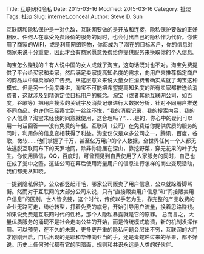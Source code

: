 Title: 互联网和隐私
Date: 2015-03-16
Modified: 2015-03-16
Category: 扯淡
Tags: 扯淡
Slug: internet_conceal
Author: Steve D. Sun

互联网和隐私保护是一对仇敌，互联网要做的是开放和连接，隐私保护要做的正好相反。任何人在享受免费廉价的服务的同时，也会付出自己的隐私作为代价。你使用了商家的WIFI，或是利用网络购物，你都成为了潜在的目标客户，你的信息对商家来说十分重要，因此才会有商家愿意免费给你提供服务来换取你的个人信息。

淘宝怎么赚钱的？有人说中国的女人成就了淘宝，这句话既对也不对。淘宝免费提供了平台给买家和卖家，然后满足卖家提高知名度的需求，向用户来推荐指定商户的商品从中赚卖家的广告费。从这层意义来说大量女性消费者确实成就了淘宝这种模式。但是另一个角度来讲，淘宝不可能把希望提高知名度的所有卖家都推送给消费者，这就涉及到精确定位目标用户的概念。淘宝（或者其他互联网公司，如百度，谷歌等）把用户搜索的关键字及消费记录进行大数据分析，针对不同用户推送不同商品。也许你已经察觉到一丝丝不悦，“我的消费记录，我的搜索内容，我的个人信息？淘宝未经我的同意就使用，这合理吗？”……是的，你心中的疑问可以用一句话回答——没有免费的午餐。互联网（公司）在免费给你提供优质的服务的同时，利用你的信息变相获得了利益。淘宝仅仅是众多公司之一，腾讯，百度，谷歌，微软……他们掌握了千万，甚至亿万用户的个人数据，全世界任何一个人都无法逃脱互联网布下的天罗地网，除非你隐居在深山，靠挖野菜，穿无花果的叶子为生。你使用微信，QQ，百度时，可曾预见到自费使用了人家服务的同时，自己也在成了瓮中之鳖。这些公司在幕后使用海量用户的信息进行怎样的商业变现活动，我们都无从知晓。

一提到隐私保护，公众都竖起汗毛，哪家公司贩卖了用户信息，公众就跺着脚骂街。然而对于互联网的大部分公司来说，只有“直接贩卖用户信息”和“间接贩卖用户信息”的区别。世人皆贪婪，这个时代，传统以手艺为生，靠完整的产品收费的企业无路可走，纷纷转型，打着免费的旗号，开始引导用户流量，换着思路赚钱。如果说免费是互联网时代的性格，那个人隐私暴露就是它的原罪。
总而言之，大量优质服务的涌现不是社会走向公益的开始，而是传统模式崩溃，新的机制发挥作用。可以预见，在不久的未来，更多更严重的隐私问题会层出不穷，互联网的大门才刚刚开启，门后出现的是耶和华伸向亚当的手，还是毒蛇递过来的苹果，都不好说。历史上任何时代都有它的阴暗面，规则和共识永远是人类的好伙伴。


